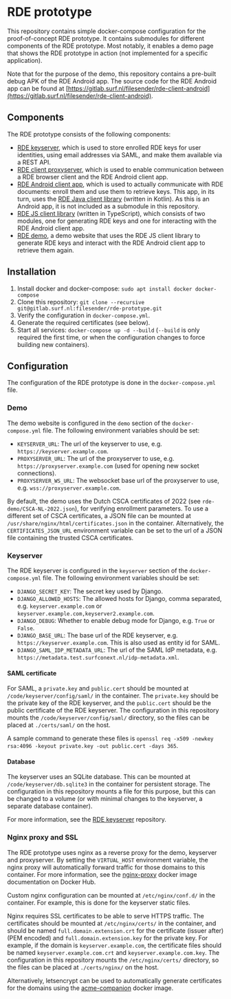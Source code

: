 # RDE prototype
This repository contains simple docker-compose configuration for the proof-of-concept RDE prototype.
It contains submodules for different components of the RDE prototype. 
Most notably, it enables a demo page that shows the RDE prototype in action (not implemented for a specific application).

Note that for the purpose of the demo, this repository contains a pre-built debug APK of the RDE Android app.
The source code for the RDE Android app can be found at [https://gitlab.surf.nl/filesender/rde-client-android](https://gitlab.surf.nl/filesender/rde-client-android).

## Components
The RDE prototype consists of the following components:
- [RDE keyserver](https://gitlab.surf.nl/filesender/rde-keyserver), which is used to store enrolled RDE keys for user identities, using email addresses via SAML, and make them available via a REST API.
- [RDE client proxyserver](https://gitlab.surf.nl/filesender/rde-client-proxyserver), which is used to enable communication between a RDE browser client and the RDE Android client app.
- [RDE Android client app](https://gitlab.surf.nl/filesender/rde-client-android), which is used to actually communicate with RDE documents: enroll them and use them to retrieve keys. This app, in its turn, uses the [RDE Java client library](https://gitlab.surf.nl/filesender/rde-java-client) (written in Kotlin). As this is an Android app, it is not included as a submodule in this repository.
- [RDE JS client library](https://gitlab.surf.nl/filesender/rde-js-client) (written in TypeScript), which consists of two modules, one for generating RDE keys and one for interacting with the RDE Android client app.
- [RDE demo](https://gitlab.surf.nl/filesender/rde-prototype/-/tree/main/rde-demo), a demo website that uses the RDE JS client library to generate RDE keys and interact with the RDE Android client app to retrieve them again.

## Installation
1. Install docker and docker-compose: `sudo apt install docker docker-compose`
2. Clone this repository: `git clone --recursive git@gitlab.surf.nl:filesender/rde-prototype.git`
3. Verify the configuration in `docker-compose.yml`.
4. Generate the required certificates (see below).
5. Start all services: `docker-compose up -d --build` (`--build` is only required the first time, or when the configuration changes to force building new containers).

## Configuration
The configuration of the RDE prototype is done in the `docker-compose.yml` file.

### Demo
The demo website is configured in the `demo` section of the `docker-compose.yml` file.
The following environment variables should be set:

- `KEYSERVER_URL`: The url of the keyserver to use, e.g. `https://keyserver.example.com`.
- `PROXYSERVER_URL`: The url of the proxyserver to use, e.g. `https://proxyserver.example.com` (used for opening new socket connections).
- `PROXYSERVER_WS_URL`: The websocket base url of the proxyserver to use, e.g. `wss://proxyserver.example.com`.

By default, the demo uses the Dutch CSCA certificates of 2022 (see `rde-demo/CSCA-NL-2022.json`), for verifying enrollment parameters.
To use a different set of CSCA certificates, a JSON file can be mounted at `/usr/share/nginx/html/certificates.json` in the container.
Alternatively, the `CERTIFICATES_JSON_URL` environment variable can be set to the url of a JSON file containing the trusted CSCA certificates.

### Keyserver
The RDE keyserver is configured in the `keyserver` section of the `docker-compose.yml` file.
The following environment variables should be set:

- `DJANGO_SECRET_KEY`: The secret key used by Django.
- `DJANGO_ALLOWED_HOSTS`: The allowed hosts for Django, comma separated, e.g. `keyserver.example.com` or `keyserver.example.com,keyserver2.example.com`.
- `DJANGO_DEBUG`: Whether to enable debug mode for Django, e.g. `True` or `False`.
- `DJANGO_BASE_URL`: The base url of the RDE keyserver, e.g. `https://keyserver.example.com`. This is also used as entity id for SAML.
- `DJANGO_SAML_IDP_METADATA_URL`: The url of the SAML IdP metadata, e.g. `https://metadata.test.surfconext.nl/idp-metadata.xml`.

#### SAML certificate
For SAML, a `private.key` and `public.cert` should be mounted at `/code/keyserver/config/saml/` in the container.
The `private.key` should be the private key of the RDE keyserver, and the `public.cert` should be the public certificate of the RDE keyserver.
The configuration in this repository mounts the `/code/keyserver/config/saml/` directory, so the files can be placed at `./certs/saml/` on the host.

A sample command to generate these files is `openssl req -x509 -newkey rsa:4096 -keyout private.key -out public.cert -days 365`.

#### Database
The keyserver uses an SQLite database. This can be mounted at `/code/keyserver/db.sqlite3` in the container for persistent storage. 
The configuration in this repository mounts a file for this purpose, but this can be changed to a volume (or with minimal changes to the keyserver, a separate database container).

For more information, see the [RDE keyserver](https://gitlab.surf.nl/filesender/rde-keyserver) repository.

### Nginx proxy and SSL
The RDE prototype uses nginx as a reverse proxy for the demo, keyserver and proxyserver.
By setting the `VIRTUAL_HOST` environment variable, the nginx proxy will automatically forward traffic for those domains to this container.
For more information, see the [nginx-proxy](https://hub.docker.com/r/nginxproxy/nginx-proxy) docker image documentation on Docker Hub.

Custom nginx configuration can be mounted at `/etc/nginx/conf.d/` in the container.
For example, this is done for the keyserver static files.

Nginx requires SSL certificates to be able to serve HTTPS traffic.
The certificates should be mounted at `/etc/nginx/certs/` in the container, and should be named `full.domain.extension.crt` for the certificate (issuer after) (PEM encoded) and `full.domain.extension.key` for the private key.
For example, if the domain is `keyserver.example.com`, the certificate files should be named `keyserver.example.com.crt` and `keyserver.example.com.key`.
The configuration in this repository mounts the `/etc/nginx/certs/` directory, so the files can be placed at `./certs/nginx/` on the host.

Alternatively, letsencrypt can be used to automatically generate certificates for the domains using the [acme-companion](https://hub.docker.com/r/nginxproxy/acme-companion) docker image.
